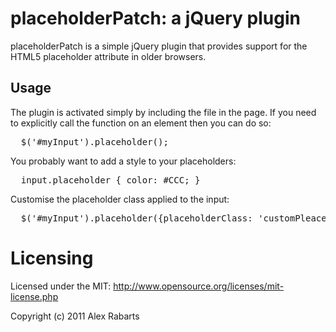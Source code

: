 # placeholderPatch: a jQuery plugin

placeholderPatch is a simple jQuery plugin that provides support for the HTML5
placeholder attribute in older browsers.

## Usage

The plugin is activated simply by including the file in the page.  If you need
to explicitly call the function on an element then you can do so:

<pre>
  $('#myInput').placeholder();
</pre>

You probably want to add a style to your placeholders:

<pre>
  input.placeholder { color: #CCC; }
</pre>

Customise the placeholder class applied to the input:

<pre>
  $('#myInput').placeholder({placeholderClass: 'customPleaceholderClass'});
</pre>

# Licensing

Licensed under the MIT:
http://www.opensource.org/licenses/mit-license.php

Copyright (c) 2011 Alex Rabarts

